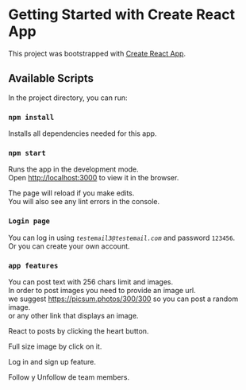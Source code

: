 # Getting Started with Create React App

This project was bootstrapped with [Create React App](https://github.com/facebook/create-react-app).

## Available Scripts

In the project directory, you can run:

### `npm install`

Installs all dependencies needed for this app.

### `npm start`

Runs the app in the development mode.\
Open [http://localhost:3000](http://localhost:3000) to view it in the browser.

The page will reload if you make edits.\
You will also see any lint errors in the console.

### `Login page`

You can log in using *`testemail3@testemail.com`* and password `123456`.\
Or you can create your own account.

### `app features`

You can post text with 256 chars limit and images.\
In order to post images you need to provide an image url.\
we suggest https://picsum.photos/300/300 so you can post a random image.\
or any other link that displays an image.

React to posts by clicking the heart button.

Full size image by click on it.

Log in and sign up feature.

Follow y Unfollow de team members.
